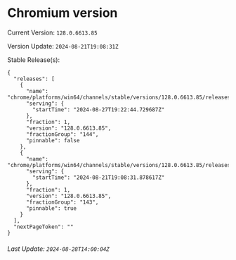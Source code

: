 # Chromium version

Current Version: `128.0.6613.85`

Version Update: `2024-08-21T19:08:31Z`

Stable Release(s):
```
{
  "releases": [
    {
      "name": "chrome/platforms/win64/channels/stable/versions/128.0.6613.85/releases/1724786564",
      "serving": {
        "startTime": "2024-08-27T19:22:44.729687Z"
      },
      "fraction": 1,
      "version": "128.0.6613.85",
      "fractionGroup": "144",
      "pinnable": false
    },
    {
      "name": "chrome/platforms/win64/channels/stable/versions/128.0.6613.85/releases/1724267311",
      "serving": {
        "startTime": "2024-08-21T19:08:31.878617Z"
      },
      "fraction": 1,
      "version": "128.0.6613.85",
      "fractionGroup": "143",
      "pinnable": true
    }
  ],
  "nextPageToken": ""
}
```

###### Last Update: `2024-08-28T14:00:04Z`
        